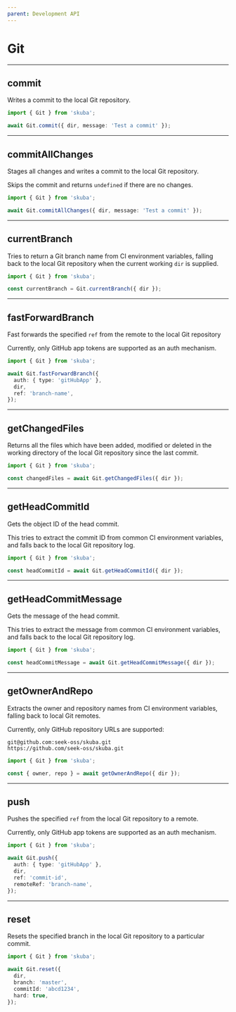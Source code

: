 ```yaml
---
parent: Development API
---
```


# Git

---

## commit

Writes a commit to the local Git repository.

```typescript
import { Git } from 'skuba';

await Git.commit({ dir, message: 'Test a commit' });
```

---

## commitAllChanges

Stages all changes and writes a commit to the local Git repository.

Skips the commit and returns `undefined` if there are no changes.

```typescript
import { Git } from 'skuba';

await Git.commitAllChanges({ dir, message: 'Test a commit' });
```

---

## currentBranch

Tries to return a Git branch name from CI environment variables,
falling back to the local Git repository when the current working `dir` is supplied.

```typescript
import { Git } from 'skuba';

const currentBranch = Git.currentBranch({ dir });
```

---

## fastForwardBranch

Fast forwards the specified `ref` from the remote to the local Git repository

Currently, only GitHub app tokens are supported as an auth mechanism.

```typescript
import { Git } from 'skuba';

await Git.fastForwardBranch({
  auth: { type: 'gitHubApp' },
  dir,
  ref: 'branch-name',
});
```

---

## getChangedFiles

Returns all the files which have been added, modified or deleted in the working directory of the local Git repository since the last commit.

```typescript
import { Git } from 'skuba';

const changedFiles = await Git.getChangedFiles({ dir });
```

---

## getHeadCommitId

Gets the object ID of the head commit.

This tries to extract the commit ID from common CI environment variables,
and falls back to the local Git repository log.

```typescript
import { Git } from 'skuba';

const headCommitId = await Git.getHeadCommitId({ dir });
```

---

## getHeadCommitMessage

Gets the message of the head commit.

This tries to extract the message from common CI environment variables,
and falls back to the local Git repository log.

```typescript
import { Git } from 'skuba';

const headCommitMessage = await Git.getHeadCommitMessage({ dir });
```

---

## getOwnerAndRepo

Extracts the owner and repository names from CI environment variables,
falling back to local Git remotes.

Currently, only GitHub repository URLs are supported:

```console
git@github.com:seek-oss/skuba.git
https://github.com/seek-oss/skuba.git
```

```typescript
import { Git } from 'skuba';

const { owner, repo } = await getOwnerAndRepo({ dir });
```

---

## push

Pushes the specified `ref` from the local Git repository to a remote.

Currently, only GitHub app tokens are supported as an auth mechanism.

```typescript
import { Git } from 'skuba';

await Git.push({
  auth: { type: 'gitHubApp' },
  dir,
  ref: 'commit-id',
  remoteRef: 'branch-name',
});
```

---

## reset

Resets the specified branch in the local Git repository to a particular commit.

```typescript
import { Git } from 'skuba';

await Git.reset({
  dir,
  branch: 'master',
  commitId: 'abcd1234',
  hard: true,
});
```
